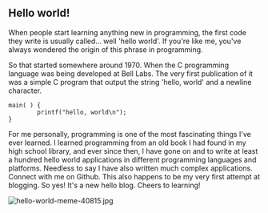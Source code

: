 ## Hello world!

When people start learning anything new in programming, the first code they write is usually called... well 'hello world'. If you're like me, you've always wondered the origin of this phrase in programming. 


So that started somewhere around 1970. When the C programming language was being developed at Bell Labs. The very first publication of it was a simple C program that output the string 'hello, world' and a newline character. 

```
main( ) {
        printf("hello, world\n");
}
``` 

For me personally, programming is one of the most fascinating things I've ever learned. I learned programming from an old book I had found in my high school library, and ever since then, I have gone on and to write at least a hundred hello world applications in different programming languages and platforms. Needless to say I have also written much complex applications. Connect with me on Github. 
This also happens to be my very first attempt at blogging. So yes! It's a new hello blog. Cheers to learning!

![hello-world-meme-40815.jpg](https://cdn.hashnode.com/res/hashnode/image/upload/v1599000728491/9FI8jXQMp.jpeg)
